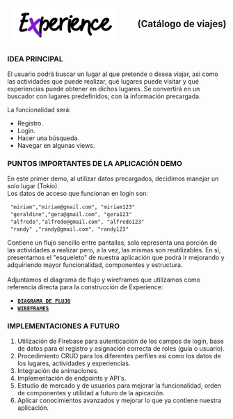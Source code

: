 

<img src="app/src/main/res/drawable-xhdpi/logoapp.png" align="left" height="80" hspace="10">


<h2 align="right">(Catálogo de viajes)</h2><br />


### IDEA PRINCIPAL

El usuario podrá buscar un lugar al que pretende o desea viajar, así como las actividades que puede realizar, qué lugares puede visitar y qué experiencias puede obtener en dichos lugares. Se convertirá en un buscador con lugares predefinidos; con la información precargada.

La funcionalidad será:
  * Registro.
  * Login.
  * Hacer una búsqueda.
  * Navegar en algunas views.

### PUNTOS IMPORTANTES DE LA APLICACIÓN DEMO

En este primer demo, al utilizar datos precargados, decidimos manejar un solo lugar (Tokio).<br />
Los datos de acceso que funcionan en login son:

```xml
 "miriam","miriam@gmail.com", "miriam123"
 "geraldine","gera@gmail.com", "gera123"
 "alfredo","alfredo@gmail.com", "alfredo123"
 "randy" ,"randy@gmail.com", "randy123"
```
Contiene un flujo sencillo entre pantallas, solo representa una porción de las actividades a realizar pero, a la vez, las mismas son reutilizables. 
En sí, presentamos el "esqueleto" de nuestra aplicación que podrá ir mejorando y adquiriendo mayor funcionalidad, componentes y estructura.<br /><br />
Adjuntamos el diagrama de flujo y wireframes que utilizamos como referencia directa para la construcción de Experience:
- [**`DIAGRAMA DE FLUJO`**](https://lucid.app/lucidspark/0b43ac73-4e7b-4fb6-952e-4a3e1aab7bd3/edit?shared=true#)
- [**`WIREFRAMES`**](https://www.figma.com/file/MudU4vSdgwXnhg653mtqYl/Mockups-Experience-app?node-id=0%3A1)

### IMPLEMENTACIONES A FUTURO
 
 1. Utilización de Firebase para autenticación de los campos de login, base de datos para el registro y asignación correcta de roles (guía o usuario).
 2. Procedimiento CRUD para los diferentes perfiles así como los datos de los lugares, actividades y experiencias.
 3. Integración de animaciones. 
 4. Implementación de endpoints y API's.
 5. Estudio de mercado y de usuarios para mejorar la funcionalidad, orden de componentes y utilidad a futuro de la apicación.
 6. Aplicar conocimientos avanzados y mejorar lo que ya contiene nuestra aplicación.






